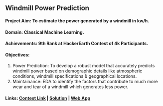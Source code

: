 ## Windmill Power Prediction

#### Project Aim: To estimate the power generated by a windmill in kw/h.

#### Domain: Classical Machine Learning.

#### Achievements: 9th Rank at HackerEarth Contest of 4k Participants.

#### Objectives:
1. Power Prediction: To develop a robust model that accurately predicts windmill power based on demographic details like atmospheric conditions, windmill specifications & geographical locations.
2. Maintainance: EDA to identify the factors that contribute to much more wear and tear of a windmill which generates less power.

#### Links: [Contest Link](https://www.hackerearth.com/challenges/competitive/hackerearth-machine-learning-challenge-predict-windmill-power/machine-learning/predict-the-power-kwh-produced-from-the-windmills-8-f055f832/) | [Solution](https://www.kaggle.com/code/mykeysid10/windmill-power-prediction)  |  [Web App](https://mykeysid10.shinyapps.io/windmill-power-prediction/)

